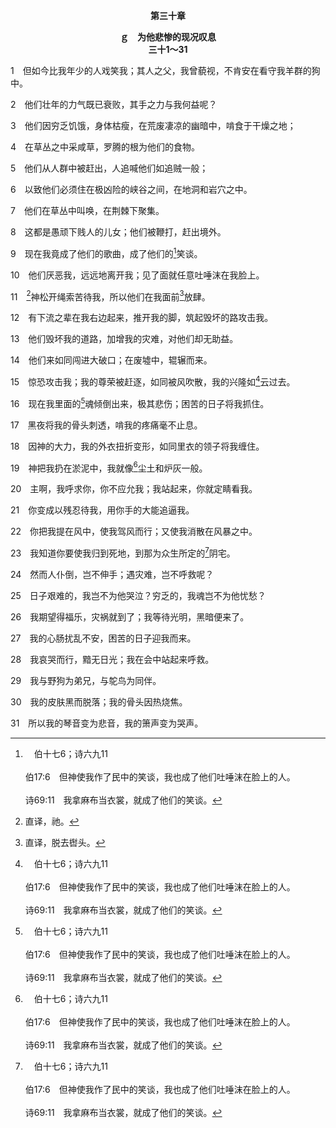 <p style="text-align:center;font-weight:bold;">第三十章</p>

<p style="text-align:center;font-weight:bold;">ｇ　为他悲惨的现况叹息<br>三十1～31</p>

1　但如今比我年少的人戏笑我；其人之父，我曾藐视，不肯安在看守我羊群的狗中。

2　他们壮年的力气既已衰败，其手之力与我何益呢？

3　他们因穷乏饥饿，身体枯瘦，在荒废凄凉的幽暗中，啃食于干燥之地；

4　在草丛之中采咸草，罗腾的根为他们的食物。

5　他们从人群中被赶出，人追喊他们如追贼一般；

6　以致他们必须住在极凶险的峡谷之间，在地洞和岩穴之中。

7　他们在草丛中叫唤，在荆棘下聚集。

8　这都是愚顽下贱人的儿女；他们被鞭打，赶出境外。

9　现在我竟成了他们的歌曲，成了他们的[^a]笑谈。

[^a]:　伯十七6；诗六九11<br><br>伯17:6　但神使我作了民中的笑谈，我也成了他们吐唾沫在脸上的人。<br><br>诗69:11　我拿麻布当衣裳，就成了他们的笑谈。

10　他们厌恶我，远远地离开我；见了面就任意吐唾沫在我脸上。

11　[^1]神松开绳索苦待我，所以他们在我面前[^2]放肆。

[^1]:直译，祂。

[^2]:直译，脱去辔头。

12　有下流之辈在我右边起来，推开我的脚，筑起毁坏的路攻击我。

13　他们毁坏我的道路，加增我的灾难，对他们却无助益。

14　他们来如同闯进大破口；在废墟中，辊辗而来。

15　惊恐攻击我；我的尊荣被赶逐，如同被风吹散，我的兴隆如[^a]云过去。

[^a]:　伯七9；诗一〇二3；何六4<br><br>伯7:9　云彩消散而去，照样，人下阴间也不再上来。<br><br>诗102:3　因为我的年日如烟消逝，我的骨头如柴烧焦。<br><br>何6:4　主说，以法莲哪，我可向你怎样行呢？犹大啊，我可向你怎样作呢？因为你们的慈爱如同早晨的云雾，又如速散的甘露。

16　现在我里面的[^a]魂倾倒出来，极其悲伤；困苦的日子将我抓住。

[^a]:　撒上一15；诗四二4<br><br>撒上1:15　哈拿回答说，我主啊，不是这样。我是灵里受压的妇人，淡酒浓酒都没有喝，但在耶和华面前倾心吐意。<br><br>诗42:4　我从前与众人同往，用欢呼赞美的声音，领他们到神的殿里，大家守节；我追想这些事，就倒出里面的魂，极其悲伤。

17　黑夜将我的骨头刺透，啃我的疼痛毫不止息。

18　因神的大力，我的外衣扭折变形，如同里衣的领子将我缠住。

19　神把我扔在淤泥中，我就像[^a]尘土和炉灰一般。

[^a]:　创十八27；伯四二6<br><br>创18:27　亚伯拉罕回答说，我虽然是尘土炉灰，还敢对主说话。<br><br>伯42:6　因此我厌恶自己，在尘土和炉灰中懊悔。

20　主啊，我呼求你，你不应允我；我站起来，你就定睛看我。

21　你变成以残忍待我，用你手的大能追逼我。

22　你把我提在风中，使我驾风而行；又使我消散在风暴之中。

23　我知道你要使我归到死地，到那为众生所定的[^a]阴宅。

[^a]:　参传十二5<br><br>传12:5　人怕高处，路上有惊慌；杏树开花，蚱蜢成为重担，药物也失了效；（因为人归他永远的家，吊丧的在街上往来；）

24　然而人仆倒，岂不伸手；遇灾难，岂不呼救呢？

25　日子艰难的，我岂不为他哭泣？穷乏的，我魂岂不为他忧愁？

26　我期望得福乐，灾祸就到了；我等待光明，黑暗便来了。

27　我的心肠扰乱不安，困苦的日子迎我而来。

28　我哀哭而行，黯无日光；我在会中站起来呼救。

29　我与野狗为弟兄，与鸵鸟为同伴。

30　我的皮肤黑而脱落；我的骨头因热烧焦。

31　所以我的琴音变为悲音，我的箫声变为哭声。
